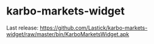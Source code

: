 # karbo-markets-widget
Last release: https://github.com/Lastick/karbo-markets-widget/raw/master/bin/KarboMarketsWidget.apk

